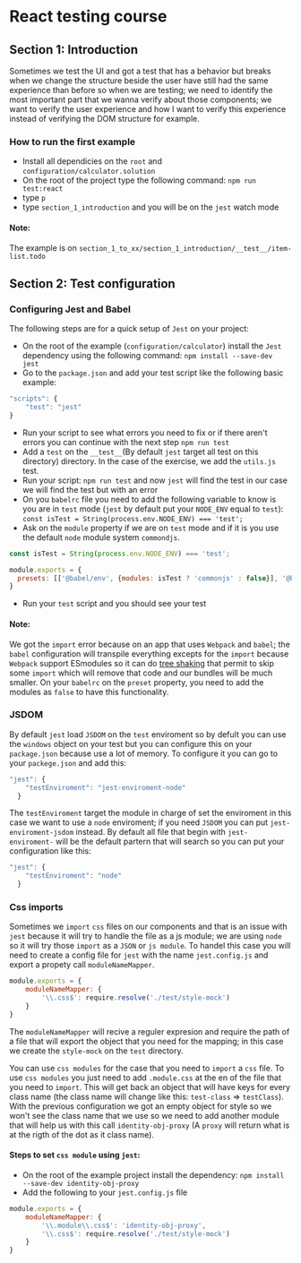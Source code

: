 # React testing course

## Section 1: Introduction

Sometimes we test the UI and got a test that has a behavior but breaks when we change the structure beside the user have still had the same experience than before so when we are testing; we need to identify the most important part that we wanna verify about those components; we want to verify the user experience and how I want to verify this experience instead of verifying the DOM structure for example.

### How to run the first example

- Install all dependicies on the `root` and `configuration/calculator.solution`
- On the root of the project type the following command: `npm run test:react`
- type `p`
- type `section_1_introduction` and you will be on the `jest` watch mode

#### Note:

The example is on `section_1_to_xx/section_1_introduction/__test__/item-list.todo`

## Section 2: Test configuration

### Configuring Jest and Babel

The following steps are for a quick setup of `Jest` on your project:

- On the root of the example (`configuration/calculator`) install the `Jest` dependency using the following command:
`npm install --save-dev jest`
- Go to the `package.json` and add your test script like the following basic example:
```js
"scripts": {
    "test": "jest"
}
```
- Run your script to see what errors you need to fix or if there aren't errors you can continue with the next step
`npm run test`
- Add a `test` on the `__test__`(By default `jest` target all test on this directory) directory. In the case of the exercise, we add the `utils.js` test.
- Run your script: `npm run test` and now `jest` will find the test in our case we will find the test but with an error
- On you `babelrc` file you need to add the following variable to know is you are in `test` mode (`jest` by default put your `NODE_ENV` equal to `test`):
`const isTest = String(process.env.NODE_ENV) === 'test';`
- Ask on the `module` property if we are on `test` mode and if it is you use the default `node` module system `commondjs`.
```js
const isTest = String(process.env.NODE_ENV) === 'test';

module.exports = {
  presets: [['@babel/env', {modules: isTest ? 'commonjs' : false}], '@babel/react'],
}
```
- Run your `test` script and you should see your test

#### Note:

We got the `import` error because on an app that uses `Webpack` and `babel`; the `babel` configuration will transpile everything excepts for the `import` because `Webpack` support ESmodules so it can do [tree shaking](https://webpack.js.org/guides/tree-shaking/) that permit to skip some `import` which will remove that code and our bundles will be much smaller. On your `babelrc` on the `preset` property, you need to add the modules as `false` to have this functionality.

### JSDOM

By default `jest` load `JSDOM` on the `test` enviroment so by defult you can use the `windows` object on your test but you can configure this on your `package.json` because use a lot of memory. To configure it you can go to your `packege.json` and add this:
```js
"jest": {
    "testEnviroment": "jest-enviroment-node"
  }
```

The `testEnviroment` target the module in charge of set the enviroment in this case we want to use a `node` enviroment; if you need `JSDOM` you can put `jest-enviroment-jsdom` instead. By default all file that begin with `jest-enviroment-` will be the default partern that will search so you can put your configuration like this:
```js
"jest": {
    "testEnviroment": "node"
  }
```

### Css imports

Sometimes we `import` `css` files on our components and that is an issue with `jest` because it will try to handle the file as a js module; we are using `node` so it will try those `import` as a `JSON` or `js module`. To handel this case you will need to create a config file for `jest` with the name `jest.config.js` and export a propety call `moduleNameMapper`.
```js
module.exports = {
    moduleNameMapper: {
        '\\.css$': require.resolve('./test/style-mock')
    }
}
```

The `moduleNameMapper` will recive a reguler expresion and require the path of a file that will export the object that you need for the mapping; in this case we create the `style-mock` on the `test` directory.

You can use `css modules` for the case that you need to `import` a `css` file. To use `css modules` you just need to add `.module.css` at the en of the file that you need to `import`. This will get back an object that will have keys for every class name (the class name will change like this: `test-class` => `testClass`). With the previous configuration we got an empty object for style so we won't see the class name that we use so we need to add another module that will help us with this call `identity-obj-proxy` (A `proxy` will return what is at the rigth of the dot as it class name).

#### Steps to set `css module` using `jest`:

- On the root of the example project install the dependency: `npm install --save-dev identity-obj-proxy`
- Add the following to your `jest.config.js` file
```js
module.exports = {
    moduleNameMapper: {
        '\\.module\\.css$': 'identity-obj-proxy',
        '\\.css$': require.resolve('./test/style-mock')
    }
}
```
